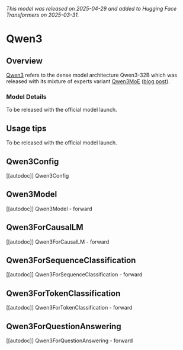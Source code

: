<!--Copyright 2024 The Qwen Team and The HuggingFace Team. All rights reserved.

Licensed under the Apache License, Version 2.0 (the "License"); you may not use this file except in compliance with
the License. You may obtain a copy of the License at

http://www.apache.org/licenses/LICENSE-2.0

Unless required by applicable law or agreed to in writing, software distributed under the License is distributed on
an "AS IS" BASIS, WITHOUT WARRANTIES OR CONDITIONS OF ANY KIND, either express or implied. See the License for the
specific language governing permissions and limitations under the License.

⚠️ Note that this file is in Markdown but contain specific syntax for our doc-builder (similar to MDX) that may not be
rendered properly in your Markdown viewer.

-->
*This model was released on 2025-04-29 and added to Hugging Face Transformers on 2025-03-31.*

# Qwen3

## Overview

[Qwen3](https://huggingface.co/papers/2505.09388) refers to the dense model architecture Qwen3-32B which was released with its mixture of experts variant [Qwen3MoE](qwen3_moe) ([blog post](https://qwenlm.github.io/blog/qwen3/)).

### Model Details

To be released with the official model launch.


## Usage tips

To be released with the official model launch.

## Qwen3Config

[[autodoc]] Qwen3Config

## Qwen3Model

[[autodoc]] Qwen3Model
    - forward

## Qwen3ForCausalLM

[[autodoc]] Qwen3ForCausalLM
    - forward

## Qwen3ForSequenceClassification

[[autodoc]] Qwen3ForSequenceClassification
    - forward

## Qwen3ForTokenClassification

[[autodoc]] Qwen3ForTokenClassification
    - forward

## Qwen3ForQuestionAnswering

[[autodoc]] Qwen3ForQuestionAnswering
    - forward
